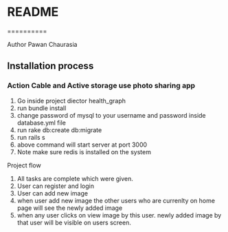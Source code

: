 # README
==========

Author 
Pawan Chaurasia


Installation process
--------------------
### Action Cable and Active storage use photo sharing app

1. Go inside project diector health_graph
2. run bundle install
3. change password of mysql to your username and password inside database.yml file
4. run rake db:create db:migrate
5. run rails s
6. above command will start server at port 3000
7. Note make sure redis is installed on the system


Project flow
1. All tasks are complete which were given.
2. User can register and login
3. User can add new image
4. when user add new image the other users who are currenlty on home page will see the newly added image
5. when any user clicks on view image by this user. newly added image by that user will be visible on users screen.


